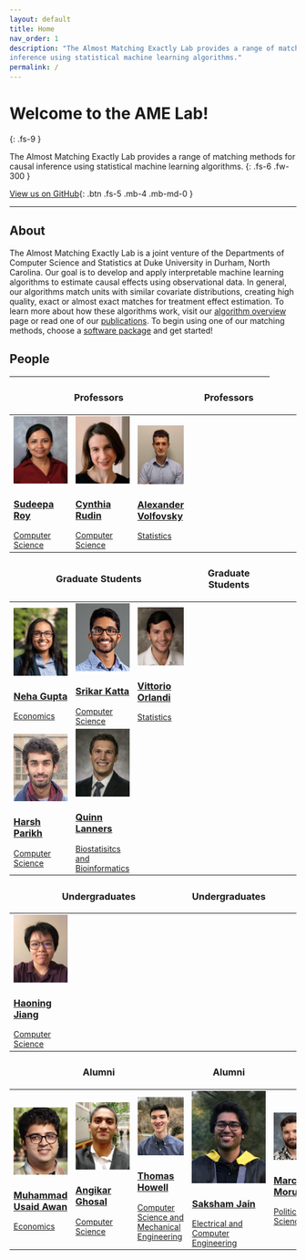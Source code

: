 ```yaml
---
layout: default
title: Home
nav_order: 1
description: "The Almost Matching Exactly Lab provides a range of matching methods for causal 
inference using statistical machine learning algorithms."
permalink: /
---
```


# Welcome to the AME Lab!
{: .fs-9 }

The Almost Matching Exactly Lab provides a range of matching methods for causal 
inference using statistical machine learning algorithms.
{: .fs-6 .fw-300 }

[View us on GitHub](https://github.com/almost-matching-exactly){: .btn .fs-5 .mb-4 .mb-md-0 }

---

## About
The Almost Matching Exactly Lab is a joint venture of the Departments of Computer Science and 
Statistics at Duke University in Durham, North Carolina. Our goal is to develop and apply interpretable
machine learning algorithms to estimate causal effects using observational data. In general, our
algorithms match units with similar covariate distributions, creating high quality, exact or almost
exact matches for treatment effect estimation. To learn more about how these algorithms work, visit
our [algorithm overview](overview) page or read one of our [publications](publications). To begin 
using one of our matching methods, choose a [software package](software) and get started!

## People

<table class="people">
  <thead>
    <tr>
        <th class="d-large" colspan="3"><h3>Professors</h3></th>
        <th class="d-small"><h3>Professors</h3></th>
    </tr>
  </thead>
  <tbody>
    <tr>
        <td>
            <a target="_blank" href="https://users.cs.duke.edu/~sudeepa/">
                <img src="./content/peoplephotos/SudeepaRoy_cropped.jpg"> <br/>
                <h3>Sudeepa Roy</h3>
                <span>Computer Science</span>
            </a>
        </td>
        <td>
            <a target="_blank" href="https://users.cs.duke.edu/~cynthia/">
                <img src="./content/peoplephotos/CynthiaRudin_cropped.jpg"> <br/>
                <h3>Cynthia Rudin</h3>
                <span>Computer Science</span>
            </a>
        </td> 
        <td>
            <a target="_blank" href="https://volfovsky.github.io/">
                <img src="./content/peoplephotos/AlexanderVolfovsky_cropped.jpg"> <br/>
                <h3>Alexander Volfovsky</h3>
                <span>Statistics</span>
            </a>
        </td>
    </tr>
  </tbody>
  <thead>
    <tr>
        <th class="d-large" colspan="3"><h3>Graduate Students</h3></th>
        <th class="d-small"><h3>Graduate Students</h3></th>
    </tr>
  </thead>
  <tbody>
    <tr>
        <td>
            <a target="_blank" href="https://nehargupta.github.io/">
                <img src="./content/peoplephotos/NehaGupta_cropped.jpg"> <br/>
                <h3>Neha Gupta</h3>
                <span>Economics</span>
            </a>
        </td> 
        <td>
            <a target="_blank" href="https://kattasa.github.io">
                <img src="./content/peoplephotos/SrikarKatta_cropped.jpg"> <br/>
                <h3>Srikar Katta</h3>
                <span>Computer Science</span>
            </a>
        </td>
        <td>
            <a target="_blank" href="https://vittorioorlandi.github.io/">
                <img src="./content/peoplephotos/VittorioOrlandi_cropped.jpg"> <br/>
                <h3>Vittorio Orlandi</h3>
                <span>Statistics</span>
            </a>
        </td>
    </tr>
    <tr>
        <td>
            <a target="_blank" href="https://sites.google.com/view/harshparikh/">
                <img src="./content/peoplephotos/HarshParikh_cropped.jpg"> <br/>
                <h3>Harsh Parikh</h3>
                <span>Computer Science</span>
            </a>
        </td>
        <td>
            <a target="_blank" href="">
                <img src="./content/peoplephotos/QuinnLanners_cropped.jpg"> <br/>
                <h3>Quinn Lanners</h3>
                <span>Biostatisitcs and Bioinformatics</span>
            </a>
        </td> 
    </tr>
  </tbody>
  <thead>
    <tr>
        <th class="d-large" colspan="3"><h3>Undergraduates</h3></th>
        <th class="d-small"><h3>Undergraduates</h3></th>
    </tr>
  </thead>
  <tbody>
    <tr>
        <td>
            <a target="_blank" href="https://www.linkedin.com/in/haoning-jiang-a15836164/">
                <img src="./content/peoplephotos/HaoningJiang_cropped.jpg"> <br/>
                <h3>Haoning Jiang</h3>
                <span>Computer Science</span>
            </a>
        </td> 
    </tr>
  </tbody>
    <thead>
    <tr>
        <th class="d-large" colspan="3"><h3>Alumni</h3></th>
        <th class="d-small"><h3>Alumni</h3></th>
    </tr>
  </thead>
  <tbody>
    <tr>
        <td>
            <a target="_blank" href="https://www.linkedin.com/in/musaidawan/">
                <img src="./content/peoplephotos/MuhammadUsaidAwan_cropped.jpg"> <br/>
                <h3>Muhammad Usaid Awan</h3>
                <span>Economics</span>
            </a>
        </td>
        <td>
            <a target="_blank" href="https://www.linkedin.com/in/angikarghosal/">
                <img src="./content/peoplephotos/AngikarGhosal_cropped.jpg"> <br/>
                <h3>Angikar Ghosal</h3>
                <span>Computer Science</span>
            </a>
        </td>
        <td>
            <a target="_blank" href="https://www.linkedin.com/in/thomasjhowell">
                <img src="./content/peoplephotos/ThomasHowell_cropped.jpg"> <br/>
                <h3>Thomas Howell</h3>
                <span>Computer Science and Mechanical Engineering</span>
            </a>
        </td>
        <td>
            <a target="_blank" href="https://www.linkedin.com/in/saksham-jain01/?originalSubdomain=in">
                <img src="./content/peoplephotos/SakshamJain_cropped.jfif"> <br/>
                <h3>Saksham Jain</h3>
                <span>Electrical and Computer Engineering</span>
            </a>
        </td>
        <td>
            <a target="_blank" href="https://marcomorucci.com//bio/">
                <img src="./content/peoplephotos/MarcoMorucci.jpg"> <br/>
                <h3>Marco Morucci</h3>
                <span>Political Science</span>
            </a>
        </td>
        <td>
            <a target="_blank" href="https://www.linkedin.com/in/xian-sun-9874a9199/">
                <img src="./content/peoplephotos/XianSun_cropped.jpg"> <br/>
                <h3>Xian Sun</h3>
                <span>Computer Science</span>
            </a>
        </td>
        <td>
            <a target="_blank" href="https://www.cs.duke.edu/people/graduates/705">
                <img src="./content/peoplephotos/TianyuWang_cropped.jpg"> <br/>
                <h3>Tianyu Wang</h3>
                <span>Computer Science</span>
            </a>
        </td>
    </tr>
  </tbody>

</table>
